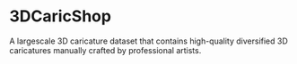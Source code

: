 # 3DCaricShop
A largescale 3D caricature dataset that contains high-quality diversified 3D caricatures manually crafted by professional artists. 
